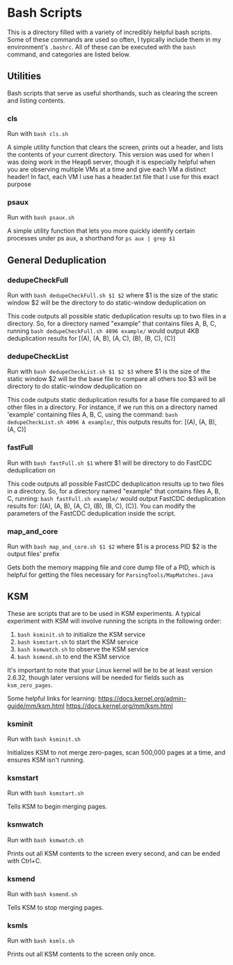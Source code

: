 # Bash Scripts
This is a directory filled with a variety of incredibly helpful bash scripts. Some of these commands are used so often, I typically include them in my environment's `.bashrc`. All of these can be executed with the `bash` command, and categories are listed below.

## Utilities
Bash scripts that serve as useful shorthands, such as clearing the screen and listing contents.

### cls
Run with `bash cls.sh`

A simple utility function that clears the screen, prints out a header, and lists the contents of your current directory. This version was used for when I was doing work in the Heap6 server, though it is especially helpful when you are observing multiple VMs at a time and give each VM a distinct header! In fact, each VM I use has a header.txt file that I use for this exact purpose

### psaux
Run with `bash psaux.sh`

A simple utility function that lets you more quickly identify certain processes under ps aux, a shorthand for `ps aux | grep $1`

## General Deduplication

### dedupeCheckFull
Run with `bash dedupeCheckFull.sh $1 $2` where
$1 is the size of the static window
$2 will be the directory to do static-window deduplication on 

This code outputs all possible static deduplication results up to two files in a directory. So, for a directory named "example" that contains files A, B, C, running `bash dedupeCheckFull.sh 4096 example/` would output 4KB deduplication results for [(A), (A, B), (A, C), (B), (B, C), (C)]

### dedupeCheckList
Run with `bash dedupeCheckList.sh $1 $2 $3` where
$1 is the size of the static window
$2 will be the base file to compare all others too
$3 will be directory to do static-window deduplication on

This code outputs static deduplication results for a base file compared to all other files in a directory. For instance, if we run this on a directory named 'example' containing files A, B, C, using the command: `bash dedupeCheckList.sh 4096 A example/`, this outputs results for: [(A), (A, B), (A, C)]

### fastFull
Run with `bash fastFull.sh $1` where
$1 will be directory to do FastCDC deduplication on

This code outputs all possible FastCDC deduplication results up to two files in a directory. So, for a directory named "example" that contains files A, B, C, running: `bash fastFull.sh example/` would output FastCDC deduplication results for: [(A), (A, B), (A, C), (B), (B, C), (C)]. You can modify the parameters of the FastCDC deduplication inside the script.

### map_and_core
Run with `bash map_and_core.sh $1 $2` where
$1 is a process PID
$2 is the output files' prefix

Gets both the memory mapping file and core dump file of a PID, which is helpful for getting the files necessary for `ParsingTools/MapMatches.java`


## KSM
These are scripts that are to be used in KSM experiments. A typical experiment with KSM will involve running the scripts in the following order:
1) `bash ksminit.sh` to initialize the KSM service
2) `bash ksmstart.sh` to start the KSM service
3) `bash ksmwatch.sh` to observe the KSM service
4) `bash ksmend.sh` to end the KSM service

It's important to note that your Linux kernel will be to be at least version 2.6.32, though later versions will be needed for fields such as `ksm_zero_pages`.

Some helpful links for learning:
https://docs.kernel.org/admin-guide/mm/ksm.html
https://docs.kernel.org/mm/ksm.html

### ksminit
Run with `bash ksminit.sh`

Initializes KSM to not merge zero-pages, scan 500,000 pages at a time, and ensures KSM isn't running.

### ksmstart
Run with `bash ksmstart.sh`

Tells KSM to begin merging pages.

### ksmwatch
Run with `bash ksmwatch.sh`

Prints out all KSM contents to the screen every second, and can be ended with Ctrl+C.

### ksmend
Run with `bash ksmend.sh`

Tells KSM to stop merging pages.

### ksmls
Run with `bash ksmls.sh`

Prints out all KSM contents to the screen only once.